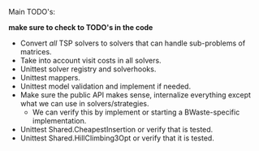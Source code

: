 Main TODO's:

**make sure to check to TODO's in the code**

- Convert *all* TSP solvers to solvers that can handle sub-problems of matrices.
- Take into account visit costs in all solvers.
- Unittest solver registry and solverhooks.
- Unittest mappers.
- Unittest model validation and implement if needed.
- Make sure the public API makes sense, internalize everything except what we can use in solvers/strategies.
   - We can verify this by implement or starting a BWaste-specific implementation.
- Unittest Shared.CheapestInsertion or verify that is tested.
- Unittest Shared.HillClimbing3Opt or verify that it is tested.
